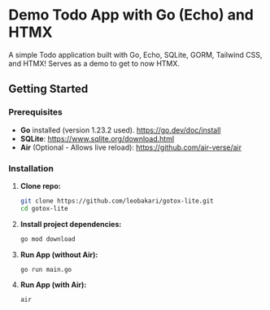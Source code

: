 # Demo Todo App with Go (Echo) and HTMX

A simple Todo application built with Go, Echo, SQLite, GORM, Tailwind CSS, and HTMX!
Serves as a demo to get to now HTMX.

## Getting Started

### Prerequisites

- **Go** installed (version 1.23.2 used).
    https://go.dev/doc/install
- **SQLite**:
    https://www.sqlite.org/download.html
- **Air** (Optional - Allows live reload): https://github.com/air-verse/air 
### Installation

1. **Clone repo:**

   ```bash
   git clone https://github.com/leobakari/gotox-lite.git
   cd gotox-lite

2. **Install project dependencies:**

   ```bash
   go mod download

3. **Run App (without Air):**

   ```bash
   go run main.go
   
3. **Run App (with Air):**

   ```bash
   air
